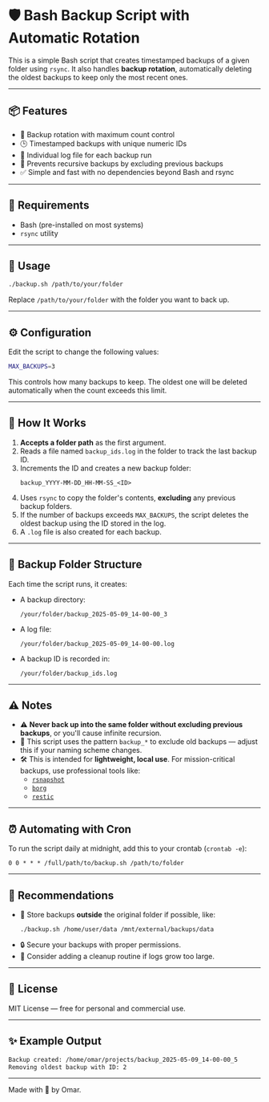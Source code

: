 # 🛡️ Bash Backup Script with Automatic Rotation

This is a simple Bash script that creates timestamped backups of a given folder using `rsync`. It also handles **backup rotation**, automatically deleting the oldest backups to keep only the most recent ones.

---

## 📦 Features

- 🔁 Backup rotation with maximum count control
- 🕒 Timestamped backups with unique numeric IDs
- 📄 Individual log file for each backup run
- 🚫 Prevents recursive backups by excluding previous backups
- ✅ Simple and fast with no dependencies beyond Bash and rsync

---

## 🧰 Requirements

- Bash (pre-installed on most systems)
- `rsync` utility

---

## 🚀 Usage

```bash
./backup.sh /path/to/your/folder
```

Replace `/path/to/your/folder` with the folder you want to back up.

---

## ⚙️ Configuration

Edit the script to change the following values:

```bash
MAX_BACKUPS=3
```

This controls how many backups to keep. The oldest one will be deleted automatically when the count exceeds this limit.

---

## 🧠 How It Works

1. **Accepts a folder path** as the first argument.
2. Reads a file named `backup_ids.log` in the folder to track the last backup ID.
3. Increments the ID and creates a new backup folder:
   ```
   backup_YYYY-MM-DD_HH-MM-SS_<ID>
   ```
4. Uses `rsync` to copy the folder's contents, **excluding** any previous backup folders.
5. If the number of backups exceeds `MAX_BACKUPS`, the script deletes the oldest backup using the ID stored in the log.
6. A `.log` file is also created for each backup.

---

## 📂 Backup Folder Structure

Each time the script runs, it creates:

- A backup directory:
  ```
  /your/folder/backup_2025-05-09_14-00-00_3
  ```

- A log file:
  ```
  /your/folder/backup_2025-05-09_14-00-00.log
  ```

- A backup ID is recorded in:
  ```
  /your/folder/backup_ids.log
  ```

---

## ⚠️ Notes

- ⚠️ **Never back up into the same folder without excluding previous backups**, or you'll cause infinite recursion.
- 🧽 This script uses the pattern `backup_*` to exclude old backups — adjust this if your naming scheme changes.
- 🛠️ This is intended for **lightweight, local use**. For mission-critical backups, use professional tools like:
  - [`rsnapshot`](https://rsnapshot.org/)
  - [`borg`](https://www.borgbackup.org/)
  - [`restic`](https://restic.net/)

---

## ⏰ Automating with Cron

To run the script daily at midnight, add this to your crontab (`crontab -e`):

```cron
0 0 * * * /full/path/to/backup.sh /path/to/folder
```

---

## 🔐 Recommendations

- 📁 Store backups **outside** the original folder if possible, like:
  ```
  ./backup.sh /home/user/data /mnt/external/backups/data
  ```
- 🔒 Secure your backups with proper permissions.
- 🧹 Consider adding a cleanup routine if logs grow too large.

---

## 📜 License

MIT License — free for personal and commercial use.

---

## ✨ Example Output

```bash
Backup created: /home/omar/projects/backup_2025-05-09_14-00-00_5
Removing oldest backup with ID: 2
```

---

Made with 🤍 by Omar.
